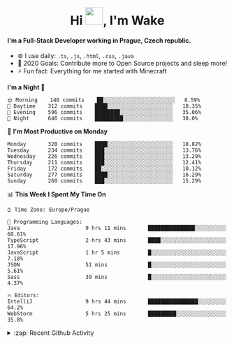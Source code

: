 <h1 align="center">Hi <img src="https://raw.githubusercontent.com/MrWakeCZ/MrWakeCZ/master/Hi.gif" width="40px" />, I'm Wake</h1>

#### I'm a Full-Stack Developer working in Prague, Czech republic.
- ⚙️ I use daily: `.ts`, `.js`, `.html`, `.css`, `.java`
- 🥅 2020 Goals: Contribute more to Open Source projects and sleep more!
- ⚡ Fun fact: Everything for me started with Minecraft

<!--START_SECTION:waka-->
**I'm a Night 🦉** 

```text
🌞 Morning    146 commits    ██░░░░░░░░░░░░░░░░░░░░░░░   8.59% 
🌆 Daytime    312 commits    ████░░░░░░░░░░░░░░░░░░░░░   18.35% 
🌃 Evening    596 commits    ████████░░░░░░░░░░░░░░░░░   35.06% 
🌙 Night      646 commits    █████████░░░░░░░░░░░░░░░░   38.0%

```
📅 **I'm Most Productive on Monday** 

```text
Monday       320 commits    ████░░░░░░░░░░░░░░░░░░░░░   18.82% 
Tuesday      234 commits    ███░░░░░░░░░░░░░░░░░░░░░░   13.76% 
Wednesday    226 commits    ███░░░░░░░░░░░░░░░░░░░░░░   13.29% 
Thursday     211 commits    ███░░░░░░░░░░░░░░░░░░░░░░   12.41% 
Friday       172 commits    ██░░░░░░░░░░░░░░░░░░░░░░░   10.12% 
Saturday     277 commits    ████░░░░░░░░░░░░░░░░░░░░░   16.29% 
Sunday       260 commits    ███░░░░░░░░░░░░░░░░░░░░░░   15.29%

```


📊 **This Week I Spent My Time On** 

```text
⌚︎ Time Zone: Europe/Prague

💬 Programming Languages: 
Java                     9 hrs 11 mins       ███████████████░░░░░░░░░░   60.61% 
TypeScript               2 hrs 43 mins       ████░░░░░░░░░░░░░░░░░░░░░   17.96% 
JavaScript               1 hr 5 mins         █░░░░░░░░░░░░░░░░░░░░░░░░   7.18% 
JSON                     51 mins             █░░░░░░░░░░░░░░░░░░░░░░░░   5.61% 
Sass                     39 mins             █░░░░░░░░░░░░░░░░░░░░░░░░   4.37%

🔥 Editors: 
IntelliJ                 9 hrs 44 mins       ████████████████░░░░░░░░░   64.2% 
WebStorm                 5 hrs 25 mins       █████████░░░░░░░░░░░░░░░░   35.8%

```


<!--END_SECTION:waka-->

<details>
  <summary>:zap: Recent Github Activity</summary>

<!--START_SECTION:activity-->
1. 🎉 Merged PR [#6](https://github.com/craftmania-cz/craftlobby/pull/6) in [craftmania-cz/craftlobby](https://github.com/craftmania-cz/craftlobby)
2. 🎉 Merged PR [#14](https://github.com/craftmania-cz/craftmanager/pull/14) in [craftmania-cz/craftmanager](https://github.com/craftmania-cz/craftmanager)
3. 🎉 Merged PR [#89](https://github.com/waked-cz/corgi/pull/89) in [waked-cz/corgi](https://github.com/waked-cz/corgi)
4. 🎉 Merged PR [#2](https://github.com/craftmania-cz/craftcore/pull/2) in [craftmania-cz/craftcore](https://github.com/craftmania-cz/craftcore)
5. 🎉 Merged PR [#7](https://github.com/craftmania-cz/craftlobby/pull/7) in [craftmania-cz/craftlobby](https://github.com/craftmania-cz/craftlobby)
<!--END_SECTION:activity-->

</details>
